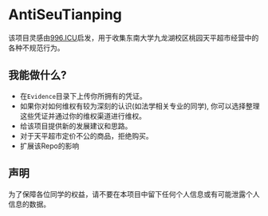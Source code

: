 # AntiSeuTianping
该项目灵感由[996.ICU](https://github.com/996icu/996.ICU)启发，用于收集东南大学九龙湖校区桃园天平超市经营中的各种不规范行为。
## 我能做什么?
+ 在`Evidence`目录下上传你所拥有的凭证。
+ 如果你对如何维权有较为深刻的认识(如法学相关专业的同学), 你可以选择整理这些凭证并通过你的维权渠道进行维权。
+ 给该项目提供新的发展建议和思路。
+ 对于天平超市定价不公的商品，拒绝购买。
+ 扩展该Repo的影响
## 声明
为了保障各位同学的权益，请不要在本项目中留下任何个人信息或有可能泄露个人信息的数据。
